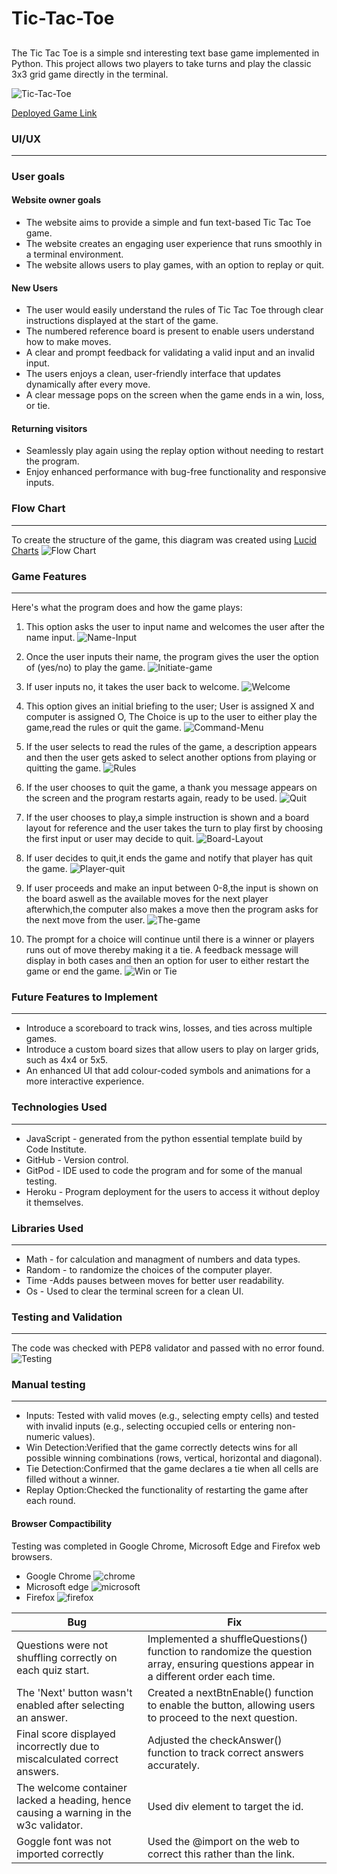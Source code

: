 # Tic-Tac-Toe

##
The Tic Tac Toe is a simple snd interesting text base game implemented in Python. This project allows two players to take turns and play the classic 3x3 grid game directly in the terminal.

![Tic-Tac-Toe](assets/deployed-image.jpg)

[Deployed Game Link](https://x-and-o-app-d0670438d457.herokuapp.com/)


### UI/UX
---

### User goals

#### Website owner goals
- The website aims to provide a simple and fun text-based Tic Tac Toe game.
- The website creates an engaging user experience that runs smoothly in a terminal environment.
- The website allows users to play games, with an option to replay or quit.

#### New Users
- The user would easily understand the rules of Tic Tac Toe through clear instructions displayed at the start of the game.                                         
- The numbered reference board is present to enable users understand how to make moves.                                          
- A clear and prompt feedback for validating a valid input and an invalid input.
- The users enjoys a clean, user-friendly interface that updates dynamically after every move.
- A clear message pops on the screen when the game ends in a win, loss, or tie.

#### Returning visitors
- Seamlessly play again using the replay option without needing to restart the program.
- Enjoy enhanced performance with bug-free functionality and responsive inputs.

### Flow Chart
---
To create the structure of the game, this diagram was created using
 [Lucid Charts](https://www.lucidchart.com/)
 ![Flow Chart](assets/chart.png)

 ### Game Features
 ---

 Here's what the program does and how the game plays:

1. This option asks the user to input name and welcomes the user after the name input.
![Name-Input](assets/name-input.jpg)

2. Once the user inputs their name, the program gives the user the option of (yes/no) to play the game.
![Initiate-game](assets/input-option.jpg)

3. If user inputs no, it takes the user back to welcome.
![Welcome](assets/welcome.jpg)

4. This option gives an initial briefing to the user; User is assigned X and computer is assigned O, The Choice is up to the user to either play the game,read the rules or quit the game.
![Command-Menu](assets/commands.jpg)

5. If the user selects to read the rules of the game, a description appears and then the user gets asked to select another options from playing or quitting the game.
![Rules](assets/rules.jpg)

6. If the user chooses to quit the game, a thank you message appears on the screen and the program restarts again, ready to be used.
![Quit](assets/restart.jpg)

7. If the user chooses to play,a simple instruction is shown and a board layout for reference and the user takes the turn to play first by choosing the first input or user may decide to quit.
![Board-Layout](assets/board-layout.jpg)

8. If user decides to quit,it ends the game and notify that player has quit the game.
![Player-quit](assets/player-q.jpg)

9. If user proceeds and make an input between 0-8,the input is shown on the board aswell as the available moves for the next player afterwhich,the computer also makes a move then the program asks for the next move from the user.
![The-game](assets/x-o-moves.jpg)

10. The prompt for a choice will continue until there is a winner or players runs out of move thereby making it a tie. A feedback message will display in both cases and then an option for user to either restart the game or end the game.
![Win or Tie](assets/win.jpg)

### Future Features to Implement
---

- Introduce a scoreboard to track wins, losses, and ties across multiple games.
- Introduce a custom board sizes that allow users to play on larger grids, such as 4x4 or 5x5.
- An enhanced UI that add colour-coded symbols and animations for a more interactive experience.

### Technologies Used
---

- JavaScript - generated from the python essential template build by Code Institute.
- GitHub - Version control.
- GitPod - IDE used to code the program and for some of the manual testing.
- Heroku - Program deployment for the users to access it without deploy it themselves.

### Libraries Used
---

- Math - for calculation and managment of numbers and data types.
- Random - to randomize the choices of the computer player.
- Time -Adds pauses between moves for better user readability.
- Os -  Used to clear the terminal screen for a clean UI.

### Testing and Validation
---

The code was checked with PEP8 validator and passed with no error found.
![Testing](assets/validator.jpg)
 
### Manual testing
---

- Inputs:
Tested with valid moves (e.g., selecting empty cells) and tested with invalid inputs (e.g., selecting occupied cells or entering non-numeric values).
- Win Detection:Verified that the game correctly detects wins for all possible winning combinations (rows, vertical, horizontal and diagonal).
- Tie Detection:Confirmed that the game declares a tie when all cells are filled without a winner.
- Replay Option:Checked the functionality of restarting the game after each round.

#### Browser Compactibility
Testing was completed in Google Chrome, Microsoft Edge and Firefox web browsers.

- Google Chrome
![chrome](assets/goggle.jpg)
- Microsoft edge
![microsoft](assets/microsoft.jpg)
- Firefox
![firefox](assets/firefox.jpg)

|    Bug   |   Fix   |
| ------------- | ------------- |
| Questions were not shuffling correctly on each quiz start.  | Implemented a shuffleQuestions() function to randomize the question array, ensuring questions appear in a different order each time. |
| The 'Next' button wasn't enabled after selecting an answer. | Created a nextBtnEnable() function to enable the button, allowing users to proceed to the next question. |
| Final score displayed incorrectly due to miscalculated correct answers.  | Adjusted the checkAnswer() function to track correct answers accurately.  |
| The welcome container lacked a heading, hence causing a warning in the w3c validator.  | Used div element to target the id.  |
| Goggle font was not imported correctly | Used the @import on the web to correct this rather than the link. |
